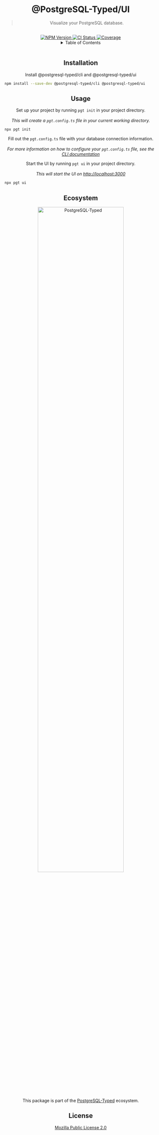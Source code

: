 <h1 align="center">
	@PostgreSQL-Typed/UI
	<!-- TODO Uncomment these <br/> when using an image -->
	<!-- <br/> -->
	<!-- <br/> -->
</h1>
<blockquote align="center">
  Visualize your PostgreSQL database.
</blockquote>
<br/>
<div align="center">
	<a href="https://www.npmjs.com/package/@postgresql-typed/ui">
		<img src="https://img.shields.io/npm/v/@postgresql-typed/ui.svg?logo=npm" alt="NPM Version"/>
	</a>
	<a href="https://github.com/PostgreSQL-Typed/PostgreSQL-Typed/actions/workflows/CI.yml">
		<img src="https://img.shields.io/github/actions/workflow/status/PostgreSQL-Typed/PostgreSQL-Typed/CI.yml?label=Test%20Package&logo=github" alt="CI Status"/>
	</a>
	<a href="https://github.com/PostgreSQL-Typed/PostgreSQL-Typed/tree/main/packages/ui">
		<img src="https://img.shields.io/badge/coverage-unknown-informational.svg?placeholder=$coverage-url$&logo=vitest&style=flat" alt="Coverage"/>
	</a>
</div>
<details align="center">
	<summary>Table of Contents</summary>
	<a href="#installation">Installation</a><br/>
	<a href="#usage">Usage</a><br/>
  <a href="#ecosystem">Ecosystem</a><br/>
	<a href="#license">License</a><br/>
</details>
<br/>

<!-- Installation -->
<h2 align="center">
	Installation
</h2>
<p align="center">
	Install @postgresql-typed/cli and @postgresql-typed/ui
</p>

```bash
npm install --save-dev @postgresql-typed/cli @postgresql-typed/ui
```

<!-- Usage -->
<h2 align="center">
	Usage
</h2>
<p align="center">
  Set up your project by running <code>pgt init</code> in your project directory.<br/><br/>
  <em>This will create a <code>pgt.config.ts</code> file in your current working directory.</em>
</p>

```bash
npx pgt init
```

<p align="center">
  Fill out the <code>pgt.config.ts</code> file with your database connection information.<br/><br/>
  <em>For more information on how to configure your <code>pgt.config.ts</code> file, see the <a href="https://npmjs.com/package/@postgresql-typed/cli">CLI documentation</a></em>
</p>

<p align="center">
  Start the UI by running <code>pgt ui</code> in your project directory.<br/><br/>
  <em>This will start the UI on <a href="http://localhost:3000">http://localhost:3000</a></em>
</p>

```bash
npx pgt ui
```

<!-- TODO add documentation on auth and other settings -->

<!-- Ecosystem -->
<h2 align="center">
	Ecosystem
</h2>
<div align="center">
	<p>
		<a href="https://github.com/PostgreSQL-Typed/PostgreSQL-Typed">
			<picture>
				<source media="(prefers-color-scheme: dark)" srcset="https://cdn.rcd.gg/PostgreSQL-Typed-Banner-White.svg">
				<source media="(prefers-color-scheme: light)" srcset="https://cdn.rcd.gg/PostgreSQL-Typed-Banner-Black.svg">
				<img width="75%" alt="PostgreSQL-Typed" src="https://cdn.rcd.gg/PostgreSQL-Typed-Banner-Black.svg"/>
			</picture>
		</a>
	</p>
</div>
<p align="center">
  This package is part of the <a href="https://github.com/PostgreSQL-Typed/PostgreSQL-Typed">PostgreSQL-Typed</a> ecosystem.
</p>

<!-- License -->
<h2 align="center">
	License
</h2>
<p align="center">
	<a href="https://www.mozilla.org/en-US/MPL/2.0/">
		Mozilla Public License 2.0
	</a>
</p>